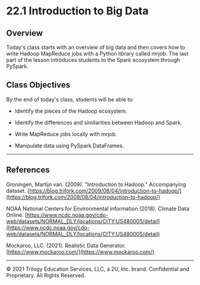 # 22.1 Introduction to Big Data

## Overview

Today's class starts with an overview of big data and then covers how to write Hadoop MapReduce jobs with a Python library called mrjob. The last part of the lesson introduces students to the Spark ecosystem through PySpark.

## Class Objectives

By the end of today's class, students will be able to:

* Identify the pieces of the Hadoop ecosystem.

* Identify the differences and similarities between Hadoop and Spark.

* Write MapReduce jobs locally with mrjob.

* Manipulate data using PySpark DataFrames.


- - -

## References

Groningen, Martijn van. (2009). "Introduction to Hadoop." Accompanying dataset. [https://blog.trifork.com/2009/08/04/introduction-to-hadoop/](https://blog.trifork.com/2009/08/04/introduction-to-hadoop/)

NOAA National Centers for Environmental information (2018). Climate Data Online. [https://www.ncdc.noaa.gov/cdo-web/datasets/NORMAL_DLY/locations/CITY:US480005/detail](https://www.ncdc.noaa.gov/cdo-web/datasets/NORMAL_DLY/locations/CITY:US480005/detail)

Mockaroo, LLC. (2021). Realistic Data Generator. [https://www.mockaroo.com/](https://www.mockaroo.com/)

- - -

© 2021 Trilogy Education Services, LLC, a 2U, Inc. brand. Confidential and Proprietary. All Rights Reserved.
